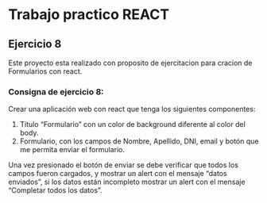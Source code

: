 # Trabajo practico REACT

## Ejercicio 8 

Este proyecto esta realizado con proposito de ejercitacion para cracion de Formularios con react.

### Consigna de ejercicio 8:

Crear una aplicación web con react que tenga los siguientes componentes:

1. Título “Formulario” con un color de background diferente al color del body.
2. Formulario, con los campos de Nombre, Apellido, DNI, email y botón que me
permita enviar el formulario.

Una vez presionado el botón de enviar se debe verificar que todos los campos
fueron cargados, y mostrar un alert con el mensaje “datos enviados”, si los datos
están incompleto mostrar un alert con el mensaje “Completar todos los datos”.


